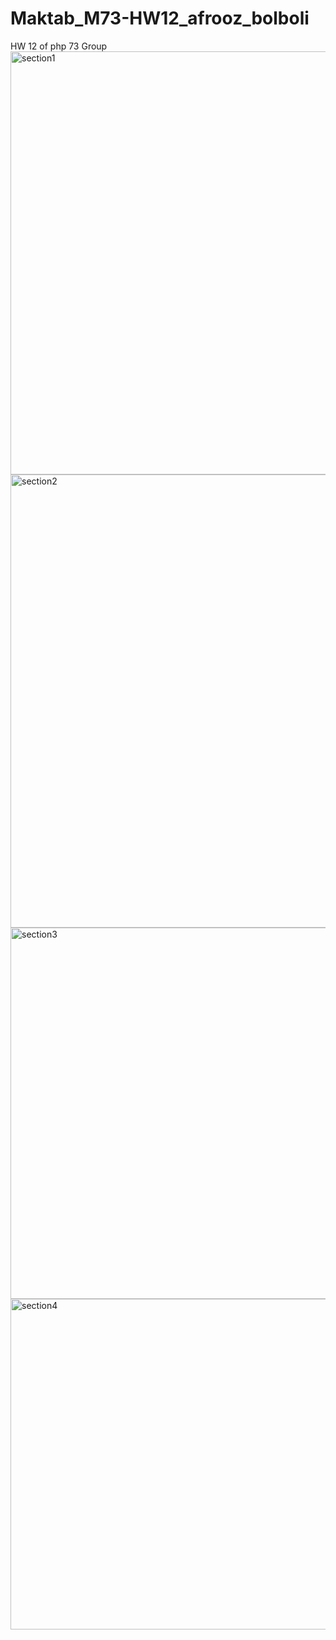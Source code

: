 # Maktab_M73-HW12_afrooz_bolboli
HW 12 of php 73 Group 
<img width="677" alt="section1" src="https://user-images.githubusercontent.com/68796416/185186408-59bf1941-a530-4046-a9ae-fc9a4f5c3ee7.png">
<img width="725" alt="section2" src="https://user-images.githubusercontent.com/68796416/185186419-5c1aa421-3ec4-45f1-94e3-e805ee871cc3.png">
<img width="594" alt="section3" src="https://user-images.githubusercontent.com/68796416/185186440-c008b379-7539-4f3b-a7b7-5c555dcb467f.png">
<img width="529" alt="section4" src="https://user-images.githubusercontent.com/68796416/185186445-fd05570a-99e0-4c3a-bb81-fac6c8c4cd3f.png">
